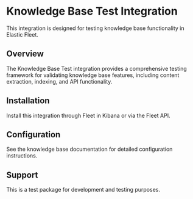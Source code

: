 # Knowledge Base Test Integration

This integration is designed for testing knowledge base functionality in Elastic Fleet.

## Overview

The Knowledge Base Test integration provides a comprehensive testing framework for validating knowledge base features, including content extraction, indexing, and API functionality.

## Installation

Install this integration through Fleet in Kibana or via the Fleet API.

## Configuration

See the knowledge base documentation for detailed configuration instructions.

## Support

This is a test package for development and testing purposes.
